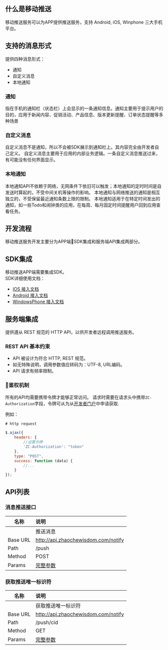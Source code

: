 ## 什么是移动推送
移动推送服务可以为APP提供推送服务，支持 Android, iOS, Winphone 三大手机平台。

## 支持的消息形式

提供四种消息形式：
+ 通知
+ 自定义消息
+ 本地通知

### 通知
指在手机的通知栏（状态栏）上会显示的一条通知信息。通知主要用于提示用户的目的，应用于新闻内容、促销活动、产品信息、版本更新提醒、订单状态提醒等多种场景

### 自定义消息
自定义消息不是通知，所以不会被SDK展示到通知栏上。其内容完全由开发者自己定义。 自定义消息主要用于应用的内部业务逻辑。一条自定义消息推送过来，有可能没有任何界面显示。
### 本地通知
本地通知API不依赖于网络，无网条件下依旧可以触发；本地通知的定时时间是自发送时算起的，不受中间关机等操作的影响。 本地通知与网络推送的通知是相互独立的，不受保留最近通知条数上限的限制。 本地通知适用于在特定时间发出的通知，如一些Todo和闹钟类的应用，在每周、每月固定时间提醒用户回到应用查看任务。

## 开发流程
移动推送服务开发主要分为APP端SDK集成和服务端API集成两部分。

## SDK集成
移动推送APP端需要集成SDK。  
SDK详细使用文档：
+ [IOS 接入文档](https://docs.jiguang.cn/jpush/client/iOS/ios_sdk/)
+ [Android 接入文档](https://docs.jiguang.cn/jpush/client/Android/android_sdk/)
+ [WindowsPhone 接入文档](https://docs.jiguang.cn/jpush/client/WindowsPhone/winphone_sdk/)

## 服务端集成

提供遵从 REST 规范的 HTTP API，以供开发者远程调用推送服务。

### REST API 基本约束
+ API 被设计为符合 HTTP, REST 规范。
+ 如无特殊说明，调用参数值应转码为：UTF-8, URL编码。
+ API 请求有频率限制。

### 鉴权机制

所有的API均需要携带令牌才能够正常访问。
请求时需要在请求头中携带`ZC-Authorization`字段，令牌可从为从[开发者门户](http://developer.zhaochewisdom.com/portal)中申请获取.

例如：
``` JavaScript
# http request

$.ajax({
    headers: {
        //设置令牌
        'ZC-Authorization': "token"
    },
    type: "POST",
    success: function (data) {
        //...
    }
});
```

## API列表

### 消息推送接口

| 名称     | 说明                                                                       |
| -------- | :------------------------------------------------------------------------- |
|          | 推送消息                                                                   |
| Base URL | http://api.zhaochewisdom.com/notify                                        |
| Path     | /push                                                                      |
| Method   | POST                                                                       |
| Params   | [完整参数](https://docs.jiguang.cn/jpush/server/push/rest_api_v3_push/#_7) |

### 获取推送唯一标识符

| 名称     | 说明                                                                        |
| -------- | :-------------------------------------------------------------------------- |
|          | 获取推送唯一标识符                                                          |
| Base URL | http://api.zhaochewisdom.com/notify                                         |
| Path     | /push/cid                                                                   |
| Method   | GET                                                                         |
| Params   | [完整参数](https://docs.jiguang.cn/jpush/server/push/rest_api_v3_push/#cid) |